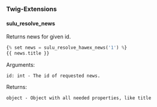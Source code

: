 ### Twig-Extensions

#### sulu_resolve_news

Returns news for given id.

 ```php
{% set news = sulu_resolve_hawex_news('1') %}
{{ news.title }}
 ```

Arguments:

    id: int - The id of requested news.

Returns:

    object - Object with all needed properties, like title
